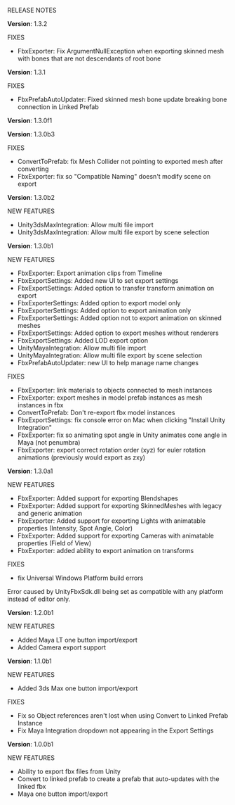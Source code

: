 RELEASE NOTES

**Version**: 1.3.2

FIXES
* FbxExporter: Fix ArgumentNullException when exporting skinned mesh with bones that are not descendants of root bone

**Version**: 1.3.1

FIXES
* FbxPrefabAutoUpdater: Fixed skinned mesh bone update breaking bone connection in Linked Prefab

**Version**: 1.3.0f1

**Version**: 1.3.0b3

FIXES
* ConvertToPrefab: fix Mesh Collider not pointing to exported mesh after converting
* FbxExporter: fix so "Compatible Naming" doesn't modify scene on export

**Version**: 1.3.0b2

NEW FEATURES
* Unity3dsMaxIntegration: Allow multi file import
* Unity3dsMaxIntegration: Allow multi file export by scene selection

**Version**: 1.3.0b1

NEW FEATURES
* FbxExporter: Export animation clips from Timeline
* FbxExportSettings: Added new UI to set export settings
* FbxExportSettings: Added option to transfer transform animation on export
* FbxExporterSettings: Added option to export model only
* FbxExporterSettings: Added option to export animation only
* FbxExporterSettings: Added option not to export animation on skinned meshes
* FbxExportSettings: Added option to export meshes without renderers
* FbxExportSettings: Added LOD export option
* UnityMayaIntegration: Allow multi file import
* UnityMayaIntegration: Allow multi file export by scene selection
* FbxPrefabAutoUpdater: new UI to help manage name changes

FIXES
* FbxExporter: link materials to objects connected to mesh instances
* FbxExporter: export meshes in model prefab instances as mesh instances in fbx
* ConvertToPrefab: Don't re-export fbx model instances
* FbxExportSettings: fix console error on Mac when clicking "Install Unity Integration"
* FbxExporter: fix so animating spot angle in Unity animates cone angle in Maya (not penumbra)
* FbxExporter: export correct rotation order (xyz) for euler rotation animations (previously would export as zxy)

**Version**: 1.3.0a1

NEW FEATURES
* FbxExporter: Added support for exporting Blendshapes
* FbxExporter: Added support for exporting SkinnedMeshes with legacy and generic animation
* FbxExporter: Added support for exporting Lights with animatable properties (Intensity, Spot Angle, Color)
* FbxExporter: Added support for exporting Cameras with animatable properties (Field of View)
* FbxExporter: added ability to export animation on transforms

FIXES
* fix Universal Windows Platform build errors

Error caused by UnityFbxSdk.dll being set as compatible with any platform instead of editor only.

**Version**: 1.2.0b1

NEW FEATURES
* Added Maya LT one button import/export
* Added Camera export support 

**Version**: 1.1.0b1

NEW FEATURES
* Added 3ds Max one button import/export

FIXES
* Fix so Object references aren't lost when using Convert to Linked Prefab Instance
* Fix Maya Integration dropdown not appearing in the Export Settings

**Version**: 1.0.0b1

NEW FEATURES
* Ability to export fbx files from Unity
* Convert to linked prefab to create a prefab that auto-updates with the linked fbx
* Maya one button import/export